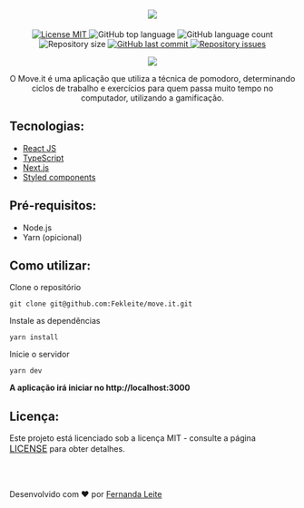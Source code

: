 <h1 align="center">
  <img src="https://user-images.githubusercontent.com/48728541/109227592-5127cb80-779f-11eb-8e60-27dfcf2ed96d.png">
</h1>

<p align="center">
  <a href="https://opensource.org/licenses/MIT">
    <img src="https://img.shields.io/badge/License-MIT-6E40C9" alt="License MIT">
  </a>
  
  <img alt="GitHub top language" src="https://img.shields.io/github/languages/top/Fekleite/move.it?color=6E40C9">

  <img alt="GitHub language count" src="https://img.shields.io/github/languages/count/Fekleite/move.it?color=6E40C9">

  <img alt="Repository size" src="https://img.shields.io/github/repo-size/Fekleite/move.it?color=6E40C9">
  
  <a href="https://github.com/Fekleite/move.it/commits/master">
    <img alt="GitHub last commit" src="https://img.shields.io/github/last-commit/Fekleite/move.it?color=6E40C9">
  </a>

  <a href="https://github.com/Fekleite/move.it/issues">
    <img alt="Repository issues" src="https://img.shields.io/github/issues/Fekleite/move.it?color=6E40C9">
  </a>
</p>

<p align="center"  > 
  <img src="https://user-images.githubusercontent.com/48728541/109228854-3c4c3780-77a1-11eb-8740-f0b884252efb.png" /> 
</p>

<p align="center">
  O Move.it é uma aplicação que utiliza a técnica de pomodoro, determinando ciclos de trabalho e exercícios para quem passa muito tempo no computador, utilizando a gamificação.
</p>

## Tecnologias:

- <a href="https://pt-br.reactjs.org/" > React JS </a>
- <a href="https://www.typescriptlang.org/"> TypeScript </a>
- <a href="https://nextjs.org"> Next.js </a>
- <a href="https://styled-components.com"> Styled components </a>

## Pré-requisitos:

- Node.js
- Yarn (opicional)

## Como utilizar:

Clone o repositório
```
git clone git@github.com:Fekleite/move.it.git
```

Instale as dependências
```
yarn install
```

Inicie o servidor
```
yarn dev
```

**A aplicação irá iniciar no http://localhost:3000**

## Licença:

<p>Este projeto está licenciado sob a licença MIT - consulte a página <a href="https://opensource.org/licenses/MIT" style=" font-size: 16px; " >LICENSE</a> para obter detalhes.</p>

</br>
</br>

<p >Desenvolvido com ❤️ por <a href="https://github.com/Fekleite">Fernanda Leite </a>